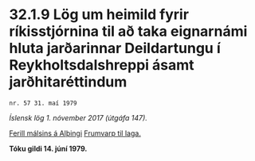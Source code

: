 # 32.1.9 Lög um heimild fyrir ríkisstjórnina til að taka eignarnámi hluta jarðarinnar Deildartungu í Reykholtsdalshreppi ásamt jarðhitaréttindum

`nr. 57 31. maí 1979`

_Íslensk lög 1. nóvember 2017 (útgáfa 147)._

[Ferill málsins á Alþingi](https://www.althingi.is/thingstorf/thingmalalistar-eftir-thingum/ferill/?ltg=100&mnr=306)
[Frumvarp til laga.](https://www.althingi.is/altext/100/s/pdf/0704.pdf)

**Tóku gildi 14. júní 1979.**


